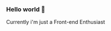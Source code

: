 ### Hello world 👋
<p> Currently i'm just a Front-end Enthusiast<p>
<p><a href"https://www.linkedin.com/in/joao-pedro-b180171aa/"></a>
